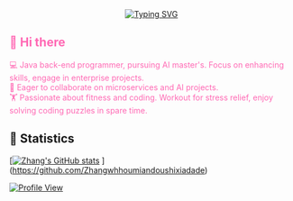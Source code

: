 <div align="center">
    <a href="https://git.io/typing-svg">
        <img src="https://readme-typing-svg.demolab.com?font=Fira+Code&weight=500&duration=1500&pause=500&center=true&vCenter=true&multiline=true&width=435&height=60&lines=Welcome+to+my+homepage%2C+;I'm+Zhang" alt="Typing SVG">
    </a>
</div>

## <span style="color:#FF69B4;">👋 Hi there</span> 

<span style="color:#FF69B4;">💻 Java back-end programmer, pursuing AI master's. Focus on enhancing skills, engage in enterprise projects.</span> 
<br>
<span style="color:#FF69B4;">🏢 Eager to collaborate on microservices and  AI projects.</span> 
<br>
<span style="color:#FF69B4;">🏋️ Passionate about fitness and coding. Workout for stress relief, enjoy solving coding puzzles in spare time.</span> 






## 🚀 Statistics
<!-- 假设你实际的 GitHub 用户名是 Zhang，以下链接和参数需要对应修改 -->
[[![Zhang's GitHub stats](https://github-readme-stats.vercel.app/api?username=Zhang&show_icons=true)](https://github.com/Zhang/) ](https://github.com/Zhangwhhoumiandoushixiadade)

[//]: # ([![GitHub Streak]&#40;https://streak-stats.demolab.com/?user=Zhang&#41;]&#40;https://github.com/Zhang&#41;)

[//]: # ([![Top Langs]&#40;https://github-readme-stats.vercel.app/api/top-langs/?username=Zhang&layout=compact&#41;]&#40;https://github.com/Zhang&#41;)

[![Profile View](https://komarev.com/ghpvc/?username=Zhang)](https://github.com/Zhang)


<!--
**Zhang/Zhang** is a ✨ _special_ ✨ repository because its `README.md` (this file) appears on your GitHub profile.

Here are some ideas to get you started:
- 🔭 I’m currently working on...
- 🌱 I’m currently learning...
- 👯 I’m looking to collaborate on...
- 🤔 I’m looking for help with...
- 💬 Ask me about...
- 📫 How to reach me:...
- 😄 Pronouns:...
- ⚡ Fun fact:...
-->
